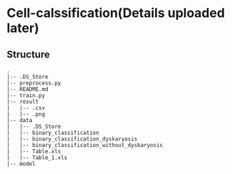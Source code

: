 # Cell-calssification(Details uploaded later)

## Structure
    .
    |-- .DS_Store
    |-- preprocess.py
    |-- README.md
    |-- train.py
    |-- result
    |   |-- .csv
    |   |-- .png
    |-- data
    |   |-- .DS_Store
    |   |-- binary_classification
    |   |-- binary_classification_dyskaryosis
    |   |-- binary_classification_without_dyskaryosis
    |   |-- Table.xls
    |   |-- Table_1.xls
    |-- model
